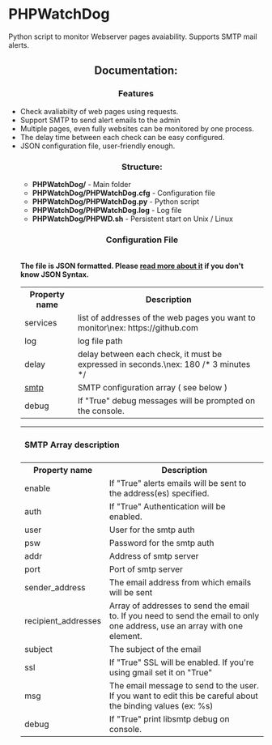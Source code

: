 # PHPWatchDog
Python script to monitor Webserver pages avaiability. Supports SMTP mail alerts.

<center><h2>Documentation:</h2></center>
<center><h3>Features</h3></center>
<ul>
  <li>Check avaliabilty of web pages using requests.</li>
  <li>Support SMTP to send alert emails to the admin</li>
  <li>Multiple pages, even fully websites can be monitored by one process.</li>
  <li>The delay time between each check can be easy configured.</li>
  <li>JSON configuration file, user-friendly enough.</li
</ul>
    <center><h3>Structure:</h3></center>
  <ul>
    <li><strong>PHPWatchDog/</strong> - Main folder</li>
    <li><strong>PHPWatchDog/PHPWatchDog.cfg</strong> - Configuration file</li>
    <li><strong>PHPWatchDog/PHPWatchDog.py</strong> - Python script</li>
    <li><strong>PHPWatchDog/PHPWatchDog.log</strong> - Log file</li>
    <li><strong>PHPWatchDog/PHPWD.sh</strong> - Persistent start on Unix / Linux </li>
  </ul>
    <center><h3>Configuration File</h3></center><br>
    <strong>The file is JSON formatted. Please <a href="https://www.w3schools.com/js/js_json_syntax.asp">read more about it</a> if you don't know JSON Syntax.</strong><br>
  <table>
    <tr>
      <th>Property name</th>
      <th>Description</th> 
    </tr>
    <tr>
      <td>services</td>
      <td>list of addresses of the web pages you want to monitor\nex: https://github.com</td>
    </tr>
    <tr>
      <td>log</td>
      <td>log file path</td>
    </tr>
    <tr>
      <td>delay</td>
      <td>delay between each check, it must be expressed in seconds.\nex: 180 /* 3 minutes */</td>
    </tr>
    <tr>
      <td><a href="#smtp">smtp</td>
      <td>SMTP configuration array ( see below ) </td>
    </tr>
    <tr>
      <td>debug</td>
      <td>If "True" debug messages will be prompted on the console.</td>
    </tr>
  </table>
    
  <table id="smtp">
    <tr><td colspan="2"><h4>SMTP Array description</h4></td></tr>
  <tr><th>Property name</th><th>Description</th></tr>
  <tr>
    <td>enable</td>
    <td>If "True" alerts emails will be sent to the address(es) specified.</td>
  </tr>
  <tr>
    <td>auth</td>
    <td>If "True" Authentication will be enabled.</td>
  </tr>
  <tr>
    <td>user</td>
    <td>User for the smtp auth</td>
  </tr>
  <tr>
    <td>psw</td>
    <td>Password for the smtp auth</td>
  </tr>
  <tr>
    <td>addr</td>
    <td>Address of smtp server</td>
  </tr>
  <tr>
    <td>port</td>
    <td>Port of smtp server</td>
  </tr>
  <tr>
    <td>sender_address</td>
    <td>The email address from which emails will be sent</td>
  </tr>
  <tr>
    <td>recipient_addresses</td>
    <td>Array of addresses to send the email to. If you need to send the email to only one address, use an array with one element.</td>
    </tr>
    <tr>
      <td>subject</td>
      <td>The subject of the email</td>
    </tr>
    <tr>
      <td>ssl</td>
      <td>If "True" SSL will be enabled. If you're using gmail set it on "True"</td>
    </tr>
    <tr>
      <td>msg</td>
      <td>The email message to send to the user. If you want to edit this be careful about the binding values (ex: %s)</td>
    </tr>
    <tr>
      <td>debug</td>
      <td>If "True" print libsmtp debug on console.</td>
    </tr>
  </table>
